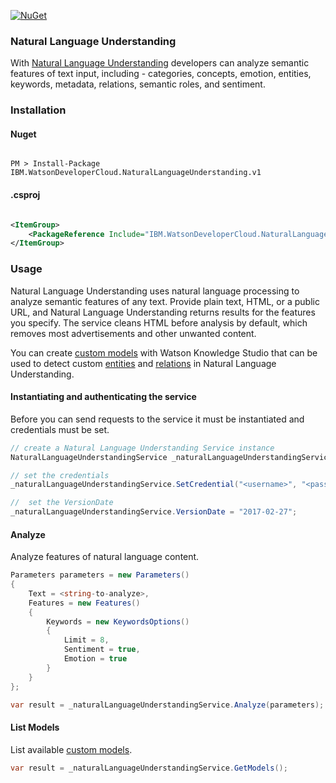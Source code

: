 [![NuGet](https://img.shields.io/badge/nuget-v2.2.0-green.svg?style=flat)](https://www.nuget.org/packages/IBM.WatsonDeveloperCloud.NaturalLanguageUnderstanding.v1/)

### Natural Language Understanding
With [Natural Language Understanding][natural_language_understanding] developers can analyze semantic features of text input, including - categories, concepts, emotion, entities, keywords, metadata, relations, semantic roles, and sentiment.

### Installation
#### Nuget
```

PM > Install-Package IBM.WatsonDeveloperCloud.NaturalLanguageUnderstanding.v1

```
#### .csproj
```xml

<ItemGroup>
    <PackageReference Include="IBM.WatsonDeveloperCloud.NaturalLanguageUnderstanding.v1" Version="2.2.0" />
</ItemGroup>

```
### Usage
Natural Language Understanding uses natural language processing to analyze semantic features of any text. Provide plain text, HTML, or a public URL, and Natural Language Understanding returns results for the features you specify. The service cleans HTML before analysis by default, which removes most advertisements and other unwanted content.

You can create [custom models][custom_models] with Watson Knowledge Studio that can be used to detect custom [entities][entities] and [relations][relations] in Natural Language Understanding.

#### Instantiating and authenticating the service
Before you can send requests to the service it must be instantiated and credentials must be set.
```cs
// create a Natural Language Understanding Service instance
NaturalLanguageUnderstandingService _naturalLanguageUnderstandingService = new NaturalLanguageUnderstandingService();

// set the credentials
_naturalLanguageUnderstandingService.SetCredential("<username>", "<password>");

//  set the VersionDate
_naturalLanguageUnderstandingService.VersionDate = "2017-02-27";
```

#### Analyze
Analyze features of natural language content.
```cs
Parameters parameters = new Parameters()
{
    Text = <string-to-analyze>,
    Features = new Features()
    {
        Keywords = new KeywordsOptions()
        {
            Limit = 8,
            Sentiment = true,
            Emotion = true
        }
    }
};

var result = _naturalLanguageUnderstandingService.Analyze(parameters);
```

#### List Models
List available [custom models][custom_models].
```cs
var result = _naturalLanguageUnderstandingService.GetModels();
```

[natural_language_understanding]: https://console.bluemix.net/docs/services/natural-language-understanding/index.html
[custom_models]: https://console.bluemix.net/docs/services/natural-language-understanding/customizing.html
[entities]: https://www.ibm.com/watson/developercloud/natural-language-understanding/api/v1/#entities
[relations]: https://www.ibm.com/watson/developercloud/natural-language-understanding/api/v1/#relations
